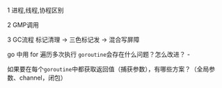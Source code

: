 1 进程,线程,协程区别

2 GMP调用

3 GC流程
    标记清理 -> 三色标记发 -> 混合写屏障

 go 中用 for 遍历多次执行 `goroutine`会存在什么问题？怎么改进？ -
 
  如果要在每个`goroutine`中都获取返回值（捕获参数），有哪些方案？（全局参数、channel，闭包）
